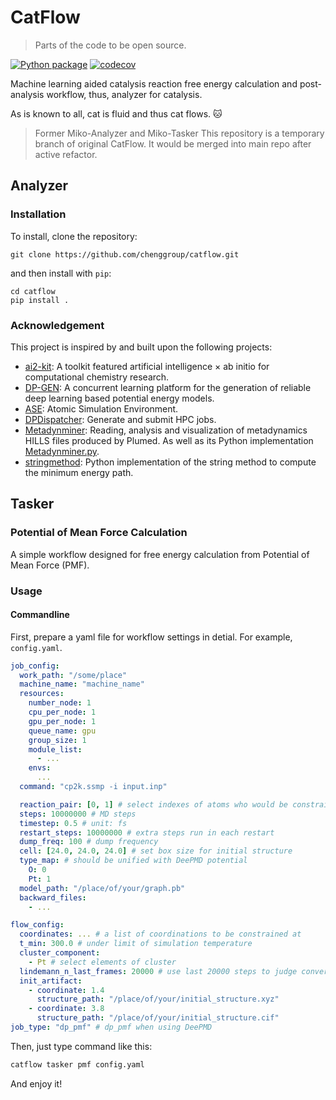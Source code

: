 # CatFlow

> Parts of the code to be open source.

[![Python package](https://github.com/chenggroup/catflow/actions/workflows/ci.yml/badge.svg)](https://github.com/chenggroup/catflow/actions/workflows/ci.yml)
[![codecov](https://codecov.io/gh/chenggroup/catflow/graph/badge.svg?token=NGFDZX7WDO)](https://codecov.io/gh/chenggroup/catflow)


Machine learning aided catalysis reaction free energy calculation and post-analysis workflow, thus, analyzer for catalysis.

As is known to all, cat is fluid and thus cat flows. 🐱

> Former Miko-Analyzer and Miko-Tasker
> This repository is a temporary branch of original CatFlow.
> It would be merged into main repo after active refactor.

## Analyzer

### Installation

To install, clone the repository:

```
git clone https://github.com/chenggroup/catflow.git
```

and then install with `pip`:

```
cd catflow
pip install .
```

### Acknowledgement
This project is inspired by and built upon the following projects:
- [ai2-kit](https://github.com/chenggroup/ai2-kit): A toolkit featured artificial intelligence × ab initio for computational chemistry research.
- [DP-GEN](https://github.com/deepmodeling/dpgen): A concurrent learning platform for the generation of reliable deep learning based potential energy models.
- [ASE](https://wiki.fysik.dtu.dk/ase/): Atomic Simulation Environment.
- [DPDispatcher](https://github.com/deepmodeling/dpdispatcher): Generate and submit HPC jobs.
- [Metadynminer](https://github.com/spiwokv/metadynminer): Reading, analysis and visualization of metadynamics HILLS files produced by Plumed. As well as its Python implementation [Metadynminer.py](https://github.com/Jan8be/metadynminer.py).
- [stringmethod](https://github.com/apallath/stringmethod): Python implementation of the string method to compute the minimum energy path.

## Tasker

### Potential of Mean Force Calculation

A simple workflow designed for free energy calculation from Potential of Mean Force (PMF).

### Usage

#### Commandline

First, prepare a yaml file for workflow settings in detial. For example, `config.yaml`.


```yaml
job_config:
  work_path: "/some/place"
  machine_name: "machine_name"
  resources:
    number_node: 1
    cpu_per_node: 1
    gpu_per_node: 1
    queue_name: gpu
    group_size: 1
    module_list:
      - ...
    envs:
      ...
  command: "cp2k.ssmp -i input.inp"

  reaction_pair: [0, 1] # select indexes of atoms who would be constrained
  steps: 10000000 # MD steps
  timestep: 0.5 # unit: fs
  restart_steps: 10000000 # extra steps run in each restart
  dump_freq: 100 # dump frequency
  cell: [24.0, 24.0, 24.0] # set box size for initial structure
  type_map: # should be unified with DeePMD potential
    O: 0
    Pt: 1
  model_path: "/place/of/your/graph.pb"
  backward_files:
    - ...

flow_config:
  coordinates: ... # a list of coordinations to be constrained at
  t_min: 300.0 # under limit of simulation temperature
  cluster_component:
    - Pt # select elements of cluster
  lindemann_n_last_frames: 20000 # use last 20000 steps to judge convergence by calculate Lindemann index
  init_artifact:
    - coordinate: 1.4
      structure_path: "/place/of/your/initial_structure.xyz"
    - coordinate: 3.8
      structure_path: "/place/of/your/initial_structure.cif"
job_type: "dp_pmf" # dp_pmf when using DeePMD
```

Then, just type command like this:

```bash
catflow tasker pmf config.yaml
```

And enjoy it!
